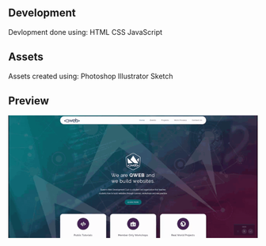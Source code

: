 
## Development

Devlopment done using:
  HTML
  CSS
  JavaScript
  
## Assets

Assets created using:
  Photoshop
  Illustrator
  Sketch
  
## Preview


![Alt text](./9e57f639ec560f1ac443f1484b1aaacf.gif?raw=true "Site Home")

